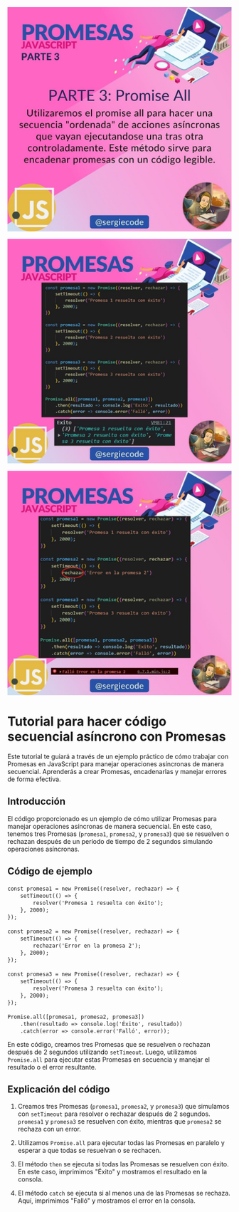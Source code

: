 ![Promesas en secuencias](https://raw.githubusercontent.com/sergiecode/promise-all-javascript/master/promise-all-javascript1.jpg)

![Promesas en secuencias 2](https://raw.githubusercontent.com/sergiecode/promise-all-javascript/master/promise-all-javascript2.jpg)

![Promesas en secuencias 3](https://raw.githubusercontent.com/sergiecode/promise-all-javascript/master/promise-all-javascript3.jpg)

# Tutorial para hacer código secuencial asíncrono con Promesas

Este tutorial te guiará a través de un ejemplo práctico de cómo trabajar con Promesas en JavaScript para manejar operaciones asíncronas de manera secuencial. Aprenderás a crear Promesas, encadenarlas y manejar errores de forma efectiva.

## Introducción

El código proporcionado es un ejemplo de cómo utilizar Promesas para manejar operaciones asíncronas de manera secuencial. En este caso, tenemos tres Promesas (`promesa1`, `promesa2`, y `promesa3`) que se resuelven o rechazan después de un período de tiempo de 2 segundos simulando operaciones asíncronas.

## Código de ejemplo

```
const promesa1 = new Promise((resolver, rechazar) => {
    setTimeout(() => {
        resolver('Promesa 1 resuelta con éxito');
    }, 2000);
});

const promesa2 = new Promise((resolver, rechazar) => {
    setTimeout(() => {
        rechazar('Error en la promesa 2');
    }, 2000);
});

const promesa3 = new Promise((resolver, rechazar) => {
    setTimeout(() => {
        resolver('Promesa 3 resuelta con éxito');
    }, 2000);
});

Promise.all([promesa1, promesa2, promesa3])
    .then(resultado => console.log('Éxito', resultado))
    .catch(error => console.error('Falló', error));
```

En este código, creamos tres Promesas que se resuelven o rechazan después de 2 segundos utilizando `setTimeout`. Luego, utilizamos `Promise.all` para ejecutar estas Promesas en secuencia y manejar el resultado o el error resultante.

## Explicación del código

1.  Creamos tres Promesas (`promesa1`, `promesa2`, y `promesa3`) que simulamos con `setTimeout` para resolver o rechazar después de 2 segundos. `promesa1` y `promesa3` se resuelven con éxito, mientras que `promesa2` se rechaza con un error.
    
2.  Utilizamos `Promise.all` para ejecutar todas las Promesas en paralelo y esperar a que todas se resuelvan o se rechacen.
    
3.  El método `then` se ejecuta si todas las Promesas se resuelven con éxito. En este caso, imprimimos "Éxito" y mostramos el resultado en la consola.
    
4.  El método `catch` se ejecuta si al menos una de las Promesas se rechaza. Aquí, imprimimos "Falló" y mostramos el error en la consola.
